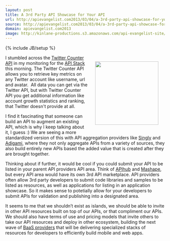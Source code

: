```yaml
---
layout: post
title: A 3rd Party API Showcase for Your API
url: http://apievangelist.com2013/03/04/a-3rd-party-api-showcase-for-your-api/
source: http://apievangelist.com2013/03/04/a-3rd-party-api-showcase-for-your-api/
domain: apievangelist.com2013
image: http://kinlane-productions.s3.amazonaws.com/api-evangelist-site/blog/twitter-counter-api-2.png
---
```

{% include JB/setup %}
<p><a title="Twitter Counter API" href="http://twittercounter.com/pages/api"><img style="padding: 20px;" src="https://s3.amazonaws.com/kinlane-productions/api-evangelist/twitter-counter-api-2.png" alt="" width="200" align="right" /></a></p>
<p>I stumbled across the <a title="Twitter Counter API" href="http://twittercounter.com/pages/api">Twitter Counter API</a> in my monitoring for the <a href="http://theapistack.com">API Stack</a> this morning.  The Twitter Counter API allows you to retrieve key metrics on any Twitter account like username, url and avatar. &nbsp;All data you can get via the Twitter API, but with Twitter Counter API you get additional information like account growth statistics and ranking, that Twitter doesn't provide at all.</p>
<p>I find it fascinating that someone can build an API to augment an existing API, which is why I keep talking about it, I guess :) We are seeing a more standardized version of this with API aggregation providers like <a title="Singly" href="http://singly.com">Singly</a> and <a href="http://adigami.com">Adigami</a>, where they not only aggregate APIs from a variety of sources, they also build entirely new APIs based the added value that is created after they are brought together.</p>
<p>Thinking about if further, it would be cool if you could submit your API to be listed in your parent API providers API area.   Think of <a title="APIHub" href="http://apihub.com">APIhub</a> and <a title="Mashape" href="http://mashape.com">Mashape</a>, but every API area would have its own 3rd API marketplace.  API providers often allow 3rd party developers to submit code libraries and samples to be listed as resources, as well as applications for listing in an application showcase. So it makes sense to potetially allow for your developers to submit APIs for validation and publishing into a designated area.</p>
<p>It seems to me that we shouldn&rsquo;t exist as islands, we should be able to invite in other API resources built on top of our APIs, or that compliment our APIs.  We should also have terms of use and pricing models that invite others to take our API resources and deploy in other ecosystem, building the next wave of <a title="BaaS Providers" href="http://apievangelist.com/trends/baas.php">BaaS providers</a> that will be delivering specialized stacks of resources for developers to efficiently build mobile and web apps.</p>
